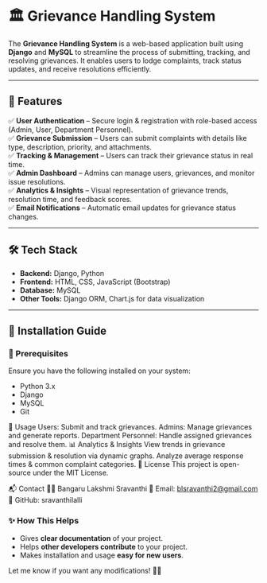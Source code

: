 # 🏛️ Grievance Handling System

The **Grievance Handling System** is a web-based application built using **Django** and **MySQL** to streamline the process of submitting, tracking, and resolving grievances. It enables users to lodge complaints, track status updates, and receive resolutions efficiently.

---

## 🌟 Features
✅ **User Authentication** – Secure login & registration with role-based access (Admin, User, Department Personnel).  
✅ **Grievance Submission** – Users can submit complaints with details like type, description, priority, and attachments.  
✅ **Tracking & Management** – Users can track their grievance status in real time.  
✅ **Admin Dashboard** – Admins can manage users, grievances, and monitor issue resolutions.  
✅ **Analytics & Insights** – Visual representation of grievance trends, resolution time, and feedback scores.  
✅ **Email Notifications** – Automatic email updates for grievance status changes.  

---

## 🛠️ Tech Stack
- **Backend:** Django, Python  
- **Frontend:** HTML, CSS, JavaScript (Bootstrap)  
- **Database:** MySQL  
- **Other Tools:** Django ORM, Chart.js for data visualization  

---

## 🚀 Installation Guide
### **🔹 Prerequisites**
Ensure you have the following installed on your system:
- Python 3.x  
- Django  
- MySQL  
- Git  

🎯 Usage
Users: Submit and track grievances.
Admins: Manage grievances and generate reports.
Department Personnel: Handle assigned grievances and resolve them.
📊 Analytics & Insights
View trends in grievance submission & resolution via dynamic graphs.
Analyze average response times & common complaint categories.
📜 License
This project is open-source under the MIT License.

📬 Contact
👩‍💻 Bangaru Lakshmi Sravanthi
📧 Email: blsravanthi2@gmail.com
🔗 GitHub: sravanthilalli


### **✨ How This Helps**
- Gives **clear documentation** of your project.  
- Helps **other developers contribute** to your project.  
- Makes installation and usage **easy for new users**.  

Let me know if you want any modifications! 🚀😊
